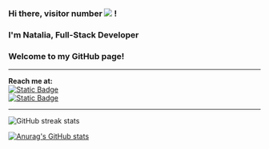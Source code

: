 
### Hi there, visitor number <img src="https://profile-counter.glitch.me/nataliaCodes/count.svg" /> !

### I'm Natalia, Full-Stack Developer <br>
### Welcome to my GitHub page!
---

**Reach me at:** </br>
[![Static Badge](https://img.shields.io/badge/Gmail-natalia.martian%40gmail.com-orange?logo=Gmail&logoColor=orange&labelColor=black)](mailto:natalia.martian@gmail.com) </br>
[![Static Badge](https://img.shields.io/badge/LinkedIn-%2Fin%2Fnmartian-orange?logo=Linkedin&logoColor=orange&labelColor=black)](https://www.linkedin.com/in/nmartian/)

---
![GitHub streak stats](https://streak-stats.demolab.com/?user=nataliaCodes) 

[![Anurag's GitHub stats](https://github-readme-stats.vercel.app/api?username=nataliaCodes&hide=stars,contribs&show_icons=true&theme=transparent&rank_icon=percentile&custom_title=My%20Stats)](https://github.com/anuraghazra/github-readme-stats)
